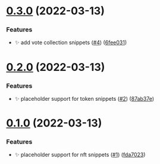 # [0.3.0](https://github.com/avneesh0612/thirdweb-snippets/compare/v0.2.0...v0.3.0) (2022-03-13)

### Features

- ✨ add vote collection snippets ([#4](https://github.com/avneesh0612/thirdweb-snippets/issues/4)) ([6fee031](https://github.com/avneesh0612/thirdweb-snippets/commit/6fee031536952bfeae70821c7b5cff9ac6b33aa0))

# [0.2.0](https://github.com/avneesh0612/thirdweb-snippets/compare/v0.1.0...v0.2.0) (2022-03-13)

### Features

- :sparkles: placeholder support for token snippets ([#2](https://github.com/avneesh0612/thirdweb-snippets/issues/2)) ([87ab37e](https://github.com/avneesh0612/thirdweb-snippets/commit/87ab37e8004d68944365625d7d44a26660c98c8f))

# [0.1.0](https://github.com/avneesh0612/thirdweb-snippets/compare/fda702381fe0aaab3a6df6279d922379a66cd3b6...v0.1.0) (2022-03-13)

### Features

- :sparkles: placeholder support for nft snippets ([#1](https://github.com/avneesh0612/thirdweb-snippets/issues/1)) ([fda7023](https://github.com/avneesh0612/thirdweb-snippets/commit/fda702381fe0aaab3a6df6279d922379a66cd3b6))
